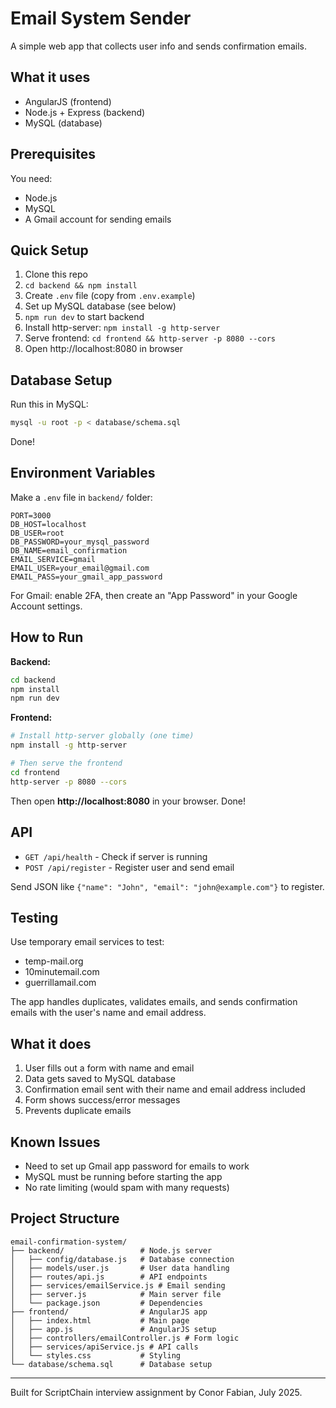 # Email System Sender

A simple web app that collects user info and sends confirmation emails.

## What it uses
- AngularJS (frontend)
- Node.js + Express (backend) 
- MySQL (database)

## Prerequisites

You need:
- Node.js 
- MySQL
- A Gmail account for sending emails

## Quick Setup

1. Clone this repo
2. `cd backend && npm install`
3. Create `.env` file (copy from `.env.example`)
4. Set up MySQL database (see below)
5. `npm run dev` to start backend
6. Install http-server: `npm install -g http-server`
7. Serve frontend: `cd frontend && http-server -p 8080 --cors`
8. Open http://localhost:8080 in browser

## Database Setup

Run this in MySQL:
```bash
mysql -u root -p < database/schema.sql
```

Done!

## Environment Variables

Make a `.env` file in `backend/` folder:

```env
PORT=3000
DB_HOST=localhost
DB_USER=root
DB_PASSWORD=your_mysql_password
DB_NAME=email_confirmation
EMAIL_SERVICE=gmail
EMAIL_USER=your_email@gmail.com
EMAIL_PASS=your_gmail_app_password
```

For Gmail: enable 2FA, then create an "App Password" in your Google Account settings.

## How to Run

**Backend:**
```bash
cd backend
npm install
npm run dev
```

**Frontend:**
```bash
# Install http-server globally (one time)
npm install -g http-server

# Then serve the frontend
cd frontend
http-server -p 8080 --cors
```

Then open **http://localhost:8080** in your browser. Done!

## API

- `GET /api/health` - Check if server is running
- `POST /api/register` - Register user and send email

Send JSON like `{"name": "John", "email": "john@example.com"}` to register.

## Testing

Use temporary email services to test:
- temp-mail.org
- 10minutemail.com
- guerrillamail.com

The app handles duplicates, validates emails, and sends confirmation emails with the user's name and email address.

## What it does

1. User fills out a form with name and email
2. Data gets saved to MySQL database
3. Confirmation email sent with their name and email address included
4. Form shows success/error messages
5. Prevents duplicate emails

## Known Issues

- Need to set up Gmail app password for emails to work
- MySQL must be running before starting the app
- No rate limiting (would spam with many requests)

## Project Structure

```
email-confirmation-system/
├── backend/                 # Node.js server
│   ├── config/database.js   # Database connection
│   ├── models/user.js       # User data handling
│   ├── routes/api.js        # API endpoints
│   ├── services/emailService.js # Email sending
│   ├── server.js            # Main server file
│   └── package.json         # Dependencies
├── frontend/                # AngularJS app
│   ├── index.html           # Main page
│   ├── app.js               # AngularJS setup
│   ├── controllers/emailController.js # Form logic
│   ├── services/apiService.js # API calls
│   └── styles.css           # Styling
└── database/schema.sql      # Database setup
```

---

Built for ScriptChain interview assignment by Conor Fabian, July 2025.